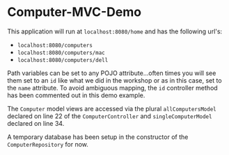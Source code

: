 # Computer-MVC-Demo

This application will run at `localhost:8080/home` and has the following url's:
- `localhost:8080/computers` 
- `localhost:8080/computers/mac`
- `localhost:8080/computers/dell`

Path variables can be set to any POJO attribute...often times you will see them set to an `id` like what we did in the workshop or as in this case, set to the `name` attribute. To avoid ambiguous mapping, the `id` controller method has been commented out in this demo example. 

The `Computer` model views are accessed via the plural `allComputersModel` declared on line 22 of the `ComputerController` and `singleComputerModel` declared on line 34.

A temporary database has been setup in the constructor of the `ComputerRepository` for now.